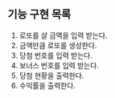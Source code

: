 ## 기능 구현 목록
1. 로또를 살 금액을 입력 받는다.
2. 금액만큼 로또를 생성한다.
3. 당첨 번호를 입력 받는다.
4. 보너스 번호를 입력 받는다.
5. 당첨 현황을 출력한다.
6. 수익률을 출력한다.
